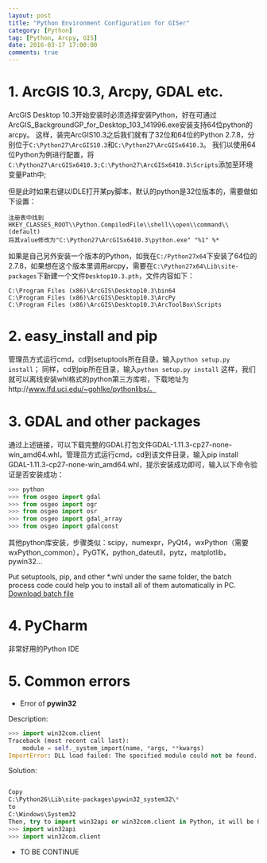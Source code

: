 ```yaml
---
layout: post
title: "Python Environment Configuration for GISer"
category: [Python]
tag: [Python, Arcpy, GIS]
date: 2016-03-17 17:00:00
comments: true
---
```


**1. ArcGIS 10.3, Arcpy, GDAL etc.**
======

ArcGIS Desktop 10.3开始安装时必须选择安装Python，好在可通过ArcGIS_BackgroundGP_for_Desktop_103_141996.exe安装支持64位python的arcpy。
这样，装完ArcGIS10.3之后我们就有了32位和64位的Python 2.7.8，分别位于`C:\Python27\ArcGIS10.3`和`C:\Python27\ArcGISx6410.3`。
我们以使用64位Python为例进行配置，将`C:\Python27\ArcGISx6410.3;C:\Python27\ArcGISx6410.3\Scripts`添加至环境变量Path中;

<!-- more -->

但是此时如果右键以IDLE打开某py脚本，默认的python是32位版本的，需要做如下设置：

	注册表中找到
	HKEY_CLASSES_ROOT\\Python.CompiledFile\\shell\\open\\command\\(default)
	将其value修改为"C:\Python27\ArcGISx6410.3\python.exe" "%1" %*

如果是自己另外安装一个版本的Python，如我在`C:/Python27x64`下安装了64位的2.7.8，如果想在这个版本里调用arcpy，需要在`C:\Python27x64\Lib\site-packages`下新建一个文件`Desktop10.3.pth`，文件内容如下：

	C:\Program Files (x86)\ArcGIS\Desktop10.3\bin64
	C:\Program Files (x86)\ArcGIS\Desktop10.3\ArcPy
	C:\Program Files (x86)\ArcGIS\Desktop10.3\ArcToolBox\Scripts

**2. easy_install and pip**
======

管理员方式运行cmd，cd到setuptools所在目录，输入`python setup.py install`；
同样，cd到pip所在目录，输入`python setup.py install`
这样，我们就可以离线安装whl格式的python第三方库啦，下载地址为http://www.lfd.uci.edu/~gohlke/pythonlibs/。

**3. GDAL and other packages**
======

通过上述链接，可以下载完整的GDAL打包文件GDAL-1.11.3-cp27-none-win_amd64.whl，管理员方式运行cmd，cd到该文件目录，输入pip install GDAL-1.11.3-cp27-none-win_amd64.whl，提示安装成功即可，输入以下命令验证是否安装成功：
	
```python
>>> python
>>> from osgeo import gdal
>>> from osgeo import ogr
>>> from osgeo import osr
>>> from osgeo import gdal_array
>>> from osgeo import gdalconst
```

其他python库安装，步骤类似：scipy，numexpr，PyQt4，wxPython（需要wxPython_common），PyGTK，python_dateutil，pytz，matplotlib，pywin32...
	
Put setuptools, pip, and other *.whl under the same folder, the batch process code could help you to install all of them automatically in PC. [Download batch file](http://zhulj-blog.oss-cn-beijing.aliyuncs.com/install.bat "install_python_packages_whl")

**4. PyCharm**
=====
	
非常好用的Python IDE


**5. Common errors**
====
+ Error of **pywin32**
		
Description:

```python
>>> import win32com.client
Traceback (most recent call last):
    module = self._system_import(name, *args, **kwargs)
ImportError: DLL load failed: The specified module could not be found.
```

Solution:

```python

Copy
C:\Python26\Lib\site-packages\pywin32_system32\*
to
C:\Windows\System32
Then, try to import win32api or win32com.client in Python, it will be OK!
>>> import win32api
>>> import win32com.client
```

+ TO BE CONTINUE